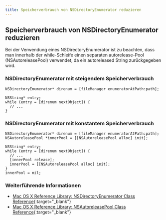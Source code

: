```yaml
---
title: Speicherverbrauch von NSDirectoryEnumerator reduzieren
---
```


## Speicherverbrauch von NSDirectoryEnumerator reduzieren

Bei der Verwendung eines NSDirectoryEnumerator ist zu beachten, dass man innerhalb der while-Schleife einen separaten autorelease-Pool (NSAutoreleasePool) verwendet, da ein autoreleased String zurückgegeben wird.

### NSDirectoryEnumerator mit steigendem Speicherverbrauch

```objective_c
NSDirectoryEnumerator* direnum = [fileManager enumeratorAtPath:path];
 
NSString* entry;
while (entry = [direnum nextObject]) {
  // ...
}
```

### NSDirectoryEnumerator mit konstantem Speicherverbrauch

```objective_c
NSDirectoryEnumerator* direnum = [fileManager enumeratorAtPath:path];
NSAutoreleasePool *innerPool = [[NSAutoreleasePool alloc] init];
 
NSString* entry;
while (entry = [direnum nextObject]) {
  // ...
  [innerPool release];
  innerPool = [[NSAutoreleasePool alloc] init];
}
innerPool = nil;
```

### Weiterführende Informationen

- [Mac OS X Reference Library: NSDirectoryEnumerator Class Reference](https://developer.apple.com/documentation/foundation/filemanager/directoryenumerator){:target="_blank"}
- [Mac OS X Reference Library: NSAutoreleasePool Class Reference](https://developer.apple.com/documentation/foundation/nsautoreleasepool){:target="_blank"}
